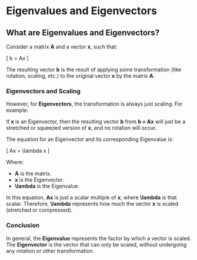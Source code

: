 
# Eigenvalues and Eigenvectors

## What are Eigenvalues and Eigenvectors?

Consider a matrix **A** and a vector **x**, such that:

\[ b = Ax \]

The resulting vector **b** is the result of applying some transformation (like rotation, scaling, etc.) to the original vector **x** by the matrix **A**.

### Eigenvectors and Scaling

However, for **Eigenvectors**, the transformation is always just scaling. For example:

If **x** is an Eigenvector, then the resulting vector **b** from **b = Ax** will just be a stretched or squeezed version of **x**, and no rotation will occur.

The equation for an Eigenvector and its corresponding Eigenvalue is:

\[ Ax = \lambda x \]

Where:
- **A** is the matrix.
- **x** is the Eigenvector.
- **\lambda** is the Eigenvalue.

In this equation, **Ax** is just a scalar multiple of **x**, where **\lambda** is that scalar. Therefore, **\lambda** represents how much the vector **x** is scaled (stretched or compressed).

### Conclusion

In general, the **Eigenvalue** represents the factor by which a vector is scaled. The **Eigenvector** is the vector that can only be scaled, without undergoing any rotation or other transformation.
